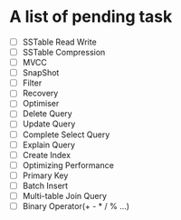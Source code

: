 # A list of pending task
- [ ] SSTable Read Write
- [ ] SSTable Compression
- [ ] MVCC
- [ ] SnapShot
- [ ] Filter
- [ ] Recovery
- [ ] Optimiser
- [ ] Delete Query
- [ ] Update Query
- [ ] Complete Select Query
- [ ] Explain Query
- [ ] Create Index
- [ ] Optimizing Performance 
- [ ] Primary Key
- [ ] Batch Insert
- [ ] Multi-table Join Query
- [ ] Binary Operator(+ - * / % ...)